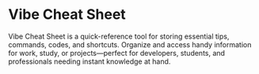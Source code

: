 # Vibe Cheat Sheet

Vibe Cheat Sheet is a quick-reference tool for storing essential tips, commands, codes, and shortcuts. Organize and access handy information for work, study, or projects—perfect for developers, students, and professionals needing instant knowledge at hand.